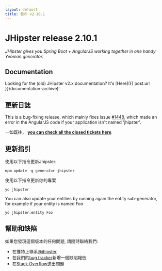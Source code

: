 ```yaml
---
layout: default
title: 發布 v2.10.1
---
```


JHipster release 2.10.1
==================

*JHipster gives you Spring Boot + AngularJS working together in one handy Yeoman generator.*

Documentation
----------

Looking for the (old) JHipster v2.x documentation? It's [Here]({{ post.url }}/documentation-archive)!

更新日誌
----------

This is a bug-fixing release, which mainly fixes issue [#1448](https://github.com/jhipster/generator-jhipster/issues/1448), which made an error in the AngularJS code if your application isn't named 'jhipster'.

一如既往， __[you can check all the closed tickets here](https://github.com/jhipster/generator-jhipster/issues?q=milestone%3A2.10.1+is%3Aclosed)__.

更新指引
------------

使用以下指令更新Jhipster:

```
npm update -g generator-jhipster
```

使用以下指令更新你的專案

```
yo jhipster
```

You can also update your entities by running again the entity sub-generator, for example if your entity is named _Foo_

```
yo jhipster:entity Foo
```

幫助和缺陷
--------------

如果您發現這個版本的任何問題, 請隨時聯絡我們:

- 在推特上聯系[@jhipster](https://twitter.com/jhipster)
- 在我們的[bug tracker](https://github.com/jhipster/generator-jhipster/issues?state=open)新增一個缺陷報告
- 在[Stack Overflow](http://stackoverflow.com/tags/jhipster/info)送出問題
